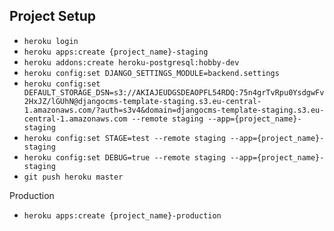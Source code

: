 Project Setup
-------------------------------------------------------------------------------

- `heroku login`
- `heroku apps:create {project_name}-staging`
- `heroku addons:create heroku-postgresql:hobby-dev`
- `heroku config:set DJANGO_SETTINGS_MODULE=backend.settings`
- `heroku config:set DEFAULT_STORAGE_DSN=s3://AKIAJEUDGSDEAOPFL54RDQ:75n4grTvRpu0YsdgwFv2HxJZ/lGUhN@djangocms-template-staging.s3.eu-central-1.amazonaws.com/?auth=s3v4&domain=djangocms-template-staging.s3.eu-central-1.amazonaws.com --remote staging --app={project_name}-staging`
- `heroku config:set STAGE=test --remote staging --app={project_name}-staging`
- `heroku config:set DEBUG=true --remote staging --app={project_name}-staging`
- `git push heroku master`
  
Production
- `heroku apps:create {project_name}-production`

